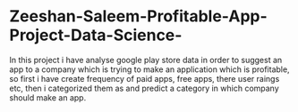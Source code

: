# Zeeshan-Saleem-Profitable-App-Project-Data-Science-
In this project i have analyse google play store data in order to suggest an app to a company which is trying to make an application which is profitable, so first i have create frequency of paid apps, free apps, there user raings etc, then i categorized them as and predict a category in which company should make an app.
